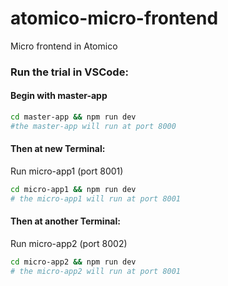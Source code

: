 # atomico-micro-frontend
Micro frontend in Atomico

### Run the trial in VSCode:

#### Begin with master-app
```bash
cd master-app && npm run dev
#the master-app will run at port 8000
```

#### Then at new Terminal:
Run micro-app1 (port 8001)
```bash
cd micro-app1 && npm run dev
# the micro-app1 will run at port 8001
```

#### Then at another Terminal:
Run micro-app2 (port 8002)
```bash
cd micro-app2 && npm run dev
# the micro-app2 will run at port 8001
```
